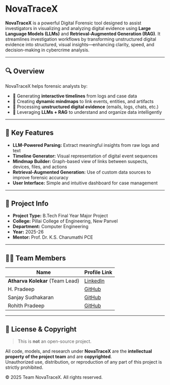 # NovaTraceX

**NovaTraceX** is a powerful Digital Forensic tool designed to assist investigators in visualizing and analyzing digital evidence using **Large Language Models (LLMs)** and **Retrieval-Augmented Generation (RAG)**.
It streamlines investigation workflows by transforming unstructured digital evidence into structured, visual insights—enhancing clarity, speed, and decision-making in cybercrime analysis.

---

## 🔍 Overview

NovaTraceX helps forensic analysts by:

- 📅 Generating **interactive timelines** from logs and case data  
- 🧠 Creating **dynamic mindmaps** to link events, entities, and artifacts  
- 📄 Processing **unstructured digital evidence** (emails, logs, chats, etc.)  
- 🤖 Leveraging **LLMs + RAG** to understand and organize data intelligently  

---

## 🎯 Key Features

- **LLM-Powered Parsing:** Extract meaningful insights from raw logs and text
- **Timeline Generator:** Visual representation of digital event sequences
- **Mindmap Builder:** Graph-based view of links between suspects, devices, files, and actions
- **Retrieval-Augmented Generation:** Use of custom data sources to improve forensic accuracy
- **User Interface:** Simple and intuitive dashboard for case management

---

## 🏫 Project Info

- **Project Type:** B.Tech Final Year Major Project  
- **College:** Pillai College of Engineering, New Panvel  
- **Department:** Computer Engineering  
- **Year:** 2025-26
- **Mentor:**  Prof. Dr. K.S. Charumathi PCE

---

## 👨‍💻 Team Members

| Name                 | Profile Link                                             |
|----------------------|----------------------------------------------------------|
| **Atharva Kolekar** (Team Lead) | [LinkedIn](https://linkedin.com/in/atharva-kolekar/)   |
| H. Pradeep           | [GitHub](https://github.com/pradeepDu)                   |
| Sanjay Sudhakaran    | [GitHub](https://github.com/sanjayvs1)                   |
| Rohith Pradeep       | [GitHub](https://github.com/rohittttz)                   |

---

## 📄 License & Copyright

> This is **not** an open-source project.

All code, models, and research under **NovaTraceX** are the **intellectual property of the project team** and are **copyrighted**.  
Unauthorized use, distribution, or reproduction of any part of this project is strictly prohibited.  

© 2025 Team NovaTraceX. All rights reserved.

